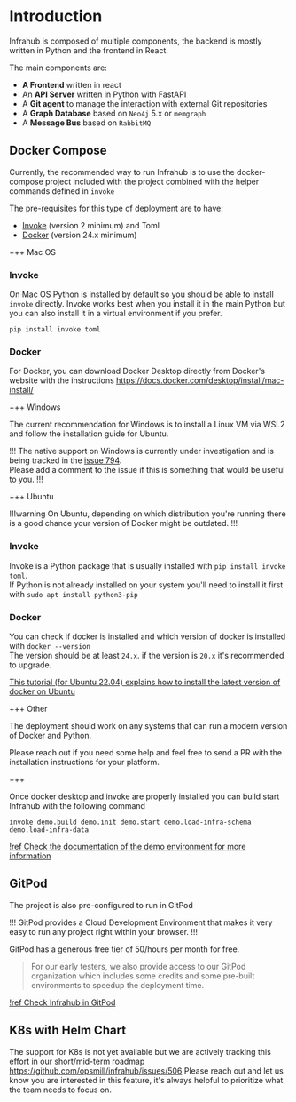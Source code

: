


# Introduction

Infrahub is composed of multiple components, the backend is mostly written in Python and the frontend in React.

The main components are:
- **A Frontend** written in react
- An **API Server** written in Python with FastAPI
- A **Git agent** to manage the interaction with external Git repositories
- A **Graph Database** based on `Neo4j` 5.x or `memgraph`
- A **Message Bus** based on `RabbitMQ`

## Docker Compose

Currently, the recommended way to run Infrahub is to use the docker-compose project included with the project combined with the helper commands defined in `invoke`

The pre-requisites for this type of deployment are to have:
- [Invoke](https://www.pyinvoke.org) (version 2 minimum) and Toml
- [Docker](https://docs.docker.com/engine/install/) (version 24.x minimum)



+++ Mac OS

### Invoke

On Mac OS Python is installed by default so you should be able to install `invoke` directly. 
Invoke works best when you install it in the main Python but you can also install it in a virtual environment if you prefer.

```
pip install invoke toml
```

### Docker

For Docker, you can download Docker Desktop directly from Docker's website with the instructions https://docs.docker.com/desktop/install/mac-install/

+++ Windows

The current recommendation for Windows is to install a Linux VM via WSL2 and follow the installation guide for Ubuntu.

!!!
The native support on Windows is currently under investigation and is being tracked in the [issue 794](https://github.com/opsmill/infrahub/issues/794).  
Please add a comment to the issue if this is something that would be useful to you.
!!!

+++ Ubuntu

!!!warning
On Ubuntu, depending on which distribution you're running there is a good chance your version of Docker might be outdated.
!!!

### Invoke

Invoke is a Python package that is usually installed with `pip install invoke toml`.  
If Python is not already installed on your system you'll need to install it first with `sudo apt install python3-pip`

### Docker


You can check if docker is installed and which version of docker is installed with `docker --version`  
The version should be at least `24.x`. if the version is `20.x` it's recommended to upgrade.

[This tutorial (for Ubuntu 22.04) explains how to install the latest version of docker on Ubuntu](https://www.digitalocean.com/community/tutorials/how-to-install-and-use-docker-on-ubuntu-22-04)

+++ Other

The deployment should work on any systems that can run a modern version of Docker and Python. 

Please reach out if you need some help and feel free to send a PR with the installation instructions for your platform.

+++

Once docker desktop and invoke are properly installed you can build start Infrahub with the following command
```
invoke demo.build demo.init demo.start demo.load-infra-schema demo.load-infra-data
```

[!ref Check the documentation of the demo environment for more information](../20_knowledge_base/local_demo_environment.md)

## GitPod

The project is also pre-configured to run in GitPod

!!!
GitPod provides a Cloud Development Environment that makes it very easy to run any project right within your browser.
!!!

GitPod has a generous free tier of 50/hours per month for free.
> For our early testers, we also provide access to our GitPod organization which includes some credits and some pre-built environments to speedup the deployment time.

[!ref Check Infrahub in GitPod](https://gitpod.io/#/github.com/opsmill/infrahub)

## K8s with Helm Chart

The support for K8s is not yet available but we are actively tracking this effort in our short/mid-term roadmap
https://github.com/opsmill/infrahub/issues/506
Please reach out and let us know you are interested in this feature, it's always helpful to prioritize what the team needs to focus on.
